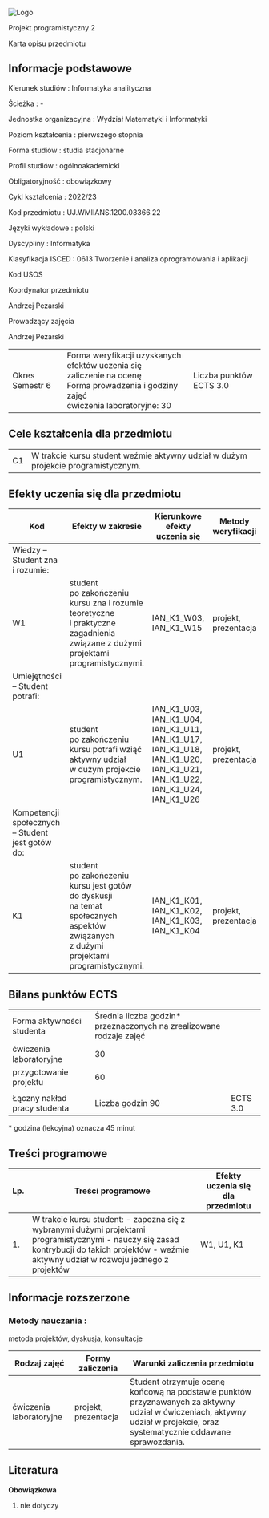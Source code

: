 ![Logo](/uploads/syllabus_logo/uj/banner/66701ffaad7b5.png)

Projekt programistyczny 2

Karta opisu przedmiotu

## Informacje podstawowe

Kierunek studiów
:   Informatyka analityczna

Ścieżka
:   -

Jednostka organizacyjna
:   Wydział Matematyki i Informatyki

Poziom kształcenia
:   pierwszego stopnia

Forma studiów
:   studia stacjonarne

Profil studiów
:   ogólnoakademicki

Obligatoryjność
:   obowiązkowy

Cykl kształcenia
:   2022/23

Kod przedmiotu
:   UJ.WMIIANS.1200.03366.22

Języki wykładowe
:   polski

Dyscypliny
:   Informatyka

Klasyfikacja ISCED
:   0613 Tworzenie i analiza oprogramowania i aplikacji

Kod USOS

Koordynator przedmiotu

Andrzej Pezarski

Prowadzący zajęcia

Andrzej Pezarski

|  |  |  |
| --- | --- | --- |
| Okres  Semestr 6 | Forma weryfikacji uzyskanych efektów uczenia się <br/> zaliczenie na ocenę <br/> Forma prowadzenia i godziny zajęć  <br/> ćwiczenia laboratoryjne: 30 | Liczba punktów ECTS  3.0 |

## Cele kształcenia dla przedmiotu

|  |  |
| --- | --- |
| C1 | W trakcie kursu student weźmie aktywny udział w dużym projekcie programistycznym. |

## Efekty uczenia się dla przedmiotu

| Kod | Efekty w zakresie | Kierunkowe efekty uczenia się | Metody weryfikacji |
| --- | --- | --- | --- |
| Wiedzy – Student zna i rozumie: | | | |
| W1 | student po zakończeniu kursu zna i rozumie teoretyczne i praktyczne zagadnienia związane z dużymi projektami programistycznymi. | IAN\_K1\_W03,   IAN\_K1\_W15 | projekt, prezentacja |
| Umiejętności – Student potrafi: | | | |
| U1 | student po zakończeniu kursu potrafi wziąć aktywny udział w dużym projekcie programistycznym. | IAN\_K1\_U03,   IAN\_K1\_U04,   IAN\_K1\_U11,   IAN\_K1\_U17,   IAN\_K1\_U18,   IAN\_K1\_U20,   IAN\_K1\_U21,   IAN\_K1\_U22,   IAN\_K1\_U24,   IAN\_K1\_U26 | projekt, prezentacja |
| Kompetencji społecznych – Student jest gotów do: | | | |
| K1 | student po zakończeniu kursu jest gotów do dyskusji na temat społecznych aspektów związanych z dużymi projektami programistycznymi. | IAN\_K1\_K01,   IAN\_K1\_K02,   IAN\_K1\_K03,   IAN\_K1\_K04 | projekt, prezentacja |

## Bilans punktów ECTS

|  |  |  |
| --- | --- | --- |
| Forma aktywności studenta | Średnia liczba godzin\* przeznaczonych na zrealizowane rodzaje zajęć | |
| ćwiczenia laboratoryjne | 30 | |
| przygotowanie projektu | 60 | |
|  | | |
| Łączny nakład pracy studenta | Liczba godzin  90 | ECTS  3.0 |

\* godzina (lekcyjna) oznacza 45 minut

## Treści programowe

| Lp. | Treści programowe | Efekty uczenia się dla przedmiotu |
| --- | --- | --- |
| 1. | W trakcie kursu student:    - zapozna się z wybranymi dużymi projektami programistycznymi    - nauczy się zasad kontrybucji do takich projektów    - weźmie aktywny udział w rozwoju jednego z projektów | W1,   U1,   K1 |

## Informacje rozszerzone

### Metody nauczania :

metoda projektów, dyskusja, konsultacje

| Rodzaj zajęć | Formy zaliczenia | Warunki zaliczenia przedmiotu |
| --- | --- | --- |
| ćwiczenia laboratoryjne | projekt, prezentacja | Student otrzymuje ocenę końcową na podstawie punktów przyznawanych za aktywny udział w ćwiczeniach, aktywny udział w projekcie, oraz systematycznie oddawane sprawozdania. |

## Literatura

**Obowiązkowa** 

1. nie dotyczy